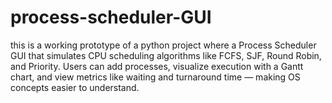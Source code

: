 # process-scheduler-GUI
this is a working prototype of a python project where a Process Scheduler GUI that simulates CPU scheduling algorithms like FCFS, SJF, Round Robin, and Priority. Users can add processes, visualize execution with a Gantt chart, and view metrics like waiting and turnaround time — making OS concepts easier to understand.
